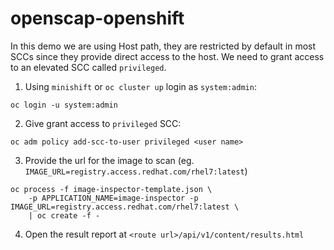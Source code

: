 # openscap-openshift

In this demo we are using Host path, they are restricted by default in most SCCs since they provide direct access to the host. We need to grant access to an elevated SCC called `privileged`.

1. Using `minishift` or `oc cluster up` login as `system:admin`:
```
oc login -u system:admin
```
  
2. Give grant access to `privileged` SCC:
```
oc adm policy add-scc-to-user privileged <user name>
```

3. Provide the url for the image to scan (eg. `IMAGE_URL=registry.access.redhat.com/rhel7:latest`)
```
oc process -f image-inspector-template.json \
    -p APPLICATION_NAME=image-inspector -p IMAGE_URL=registry.access.redhat.com/rhel7:latest \
    | oc create -f -
```
4. Open the result report at `<route url>/api/v1/content/results.html`

